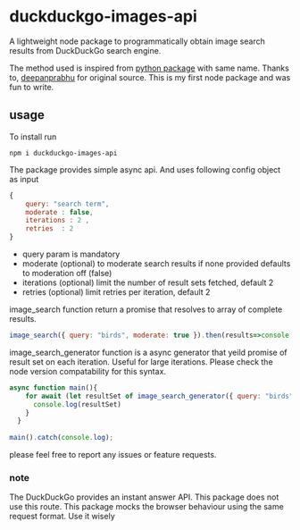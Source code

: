 # duckduckgo-images-api

 A lightweight node package to programmatically obtain image search results from DuckDuckGo search engine.

 The method used is inspired from [python package](https://github.com/deepanprabhu/duckduckgo-images-api) with same name. Thanks to, [deepanprabhu](https://github.com/deepanprabhu) for original source. This is my first node package and was fun to write.

## usage

To install run
```
npm i duckduckgo-images-api
```

The package provides simple async api. And uses following config object as input 
```javascript
{ 
    query: "search term", 
    moderate : false,   
    iterations : 2 ,
    retries  : 2
}
```
- query param is mandatory
- moderate (optional) to moderate search results if none provided defaults to moderation off (false)
- iterations (optional) limit the number of result sets fetched,  default 2
- retries (optional) limit retries per iteration, default 2

image_search function return a promise that resolves to array of complete results.
```javascript
image_search({ query: "birds", moderate: true }).then(results=>console.log(results))
```
image_search_generator function is a async generator that yeild promise of result set on each iteration. Useful for large iterations. Please check the node version compatability for this syntax.

```javascript
async function main(){
    for await (let resultSet of image_search_generator({ query: "birds", moderate: true ,iterations :4})){
      console.log(resultSet)
    }
  }
  
main().catch(console.log);
```

please feel free to report any issues or feature requests.


### note

 The DuckDuckGo provides an instant answer API. This package does not use this route. This package mocks the browser behaviour using the same request format. Use it wisely

